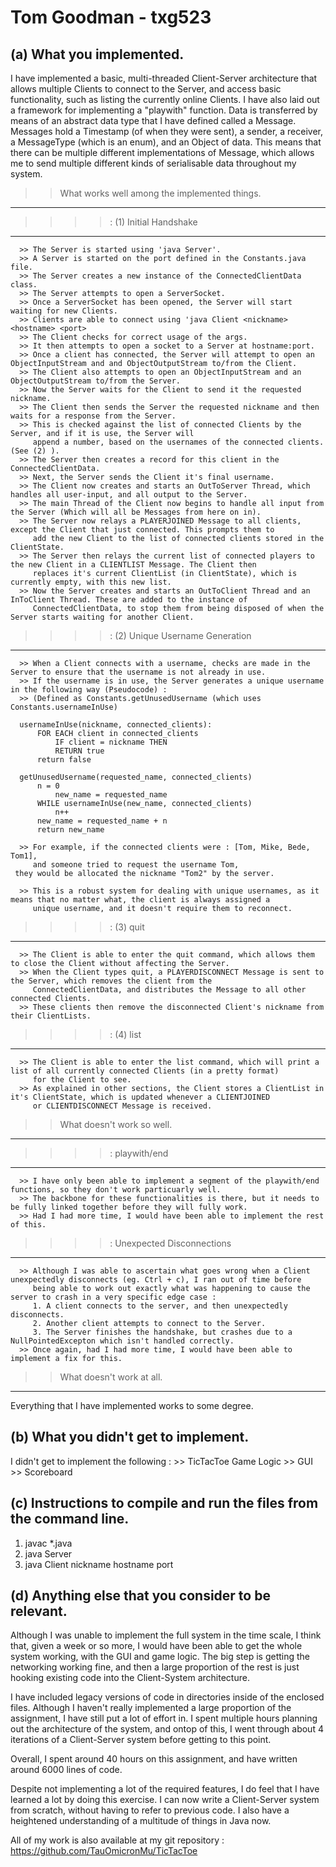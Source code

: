 Tom Goodman - txg523
==============================

(a) What you implemented.
-------------------------
I have implemented a basic, multi-threaded Client-Server architecture that allows multiple Clients to connect to the Server, and access basic functionality, such as listing the currently online Clients. I have also laid out a framework for implementing a "playwith" function. Data is transferred by means of an abstract data type that I have defined called a Message. Messages hold a Timestamp (of when they were sent), a sender, a receiver, a MessageType (which is an enum), and an Object of data. This means that there can be multiple different implementations of Message, which allows me to send multiple different kinds of serialisable data throughout my system.

>> What works well among the implemented things.
------------------------------------------------
>> >> : (1) Initial Handshake
-----
      >> The Server is started using 'java Server'.
      >> A Server is started on the port defined in the Constants.java file.
      >> The Server creates a new instance of the ConnectedClientData class.
      >> The Server attempts to open a ServerSocket.
      >> Once a ServerSocket has been opened, the Server will start waiting for new Clients.
      >> Clients are able to connect using 'java Client <nickname> <hostname> <port>
      >> The Client checks for correct usage of the args.
      >> It then attempts to open a socket to a Server at hostname:port.
      >> Once a client has connected, the Server will attempt to open an ObjectInputStream and and ObjectOutputStream to/from the Client.
      >> The Client also attempts to open an ObjectInputStream and an ObjectOutputStream to/from the Server.
      >> Now the Server waits for the Client to send it the requested nickname.
      >> The Client then sends the Server the requested nickname and then waits for a response from the Server.
      >> This is checked against the list of connected Clients by the Server, and if it is use, the Server will
         append a number, based on the usernames of the connected clients. (See (2) ).
      >> The Server then creates a record for this client in the ConnectedClientData.
      >> Next, the Server sends the Client it's final username.
      >> The Client now creates and starts an OutToServer Thread, which handles all user-input, and all output to the Server.
      >> The main Thread of the Client now begins to handle all input from the Server (Which will all be Messages from here on in).
      >> The Server now relays a PLAYERJOINED Message to all clients, except the Client that just connected. This prompts them to
         add the new Client to the list of connected clients stored in the ClientState.  
      >> The Server then relays the current list of connected players to the new Client in a CLIENTLIST Message. The Client then
         replaces it's current ClientList (in ClientState), which is currently empty, with this new list.
      >> Now the Server creates and starts an OutToClient Thread and an InToClient Thread. These are added to the instance of
         ConnectedClientData, to stop them from being disposed of when the Server starts waiting for another Client.

>> >> : (2) Unique Username Generation
-----
      >> When a Client connects with a username, checks are made in the Server to ensure that the username is not already in use.
      >> If the username is in use, the Server generates a unique username in the following way (Pseudocode) :
      >> (Defined as Constants.getUnusedUsername (which uses Constants.usernameInUse)

	  usernameInUse(nickname, connected_clients):
	      FOR EACH client in connected_clients
	          IF client = nickname THEN
		      RETURN true
	      return false

	  getUnusedUsername(requested_name, connected_clients)
	      n = 0
              new_name = requested_name
	      WHILE usernameInUse(new_name, connected_clients)
	          n++
		  new_name = requested_name + n
	      return new_name

      >> For example, if the connected clients were : [Tom, Mike, Bede, Tom1],
         and someone tried to request the username Tom,
	 they would be allocated the nickname "Tom2" by the server.

      >> This is a robust system for dealing with unique usernames, as it means that no matter what, the client is always assigned a
         unique username, and it doesn't require them to reconnect.

>> >> : (3) quit
-----
      >> The Client is able to enter the quit command, which allows them to close the Client without affecting the Server.
      >> When the Client types quit, a PLAYERDISCONNECT Message is sent to the Server, which removes the client from the
         ConnectedClientData, and distributes the Message to all other connected Clients.
      >> These clients then remove the disconnected Client's nickname from their ClientLists.

>> >> : (4) list
-----
      >> The Client is able to enter the list command, which will print a list of all currently connected Clients (in a pretty format)
         for the Client to see.
      >> As explained in other sections, the Client stores a ClientList in it's ClientState, which is updated whenever a CLIENTJOINED
         or CLIENTDISCONNECT Message is received.


>> What doesn't work so well.
-----------------------------

>> >> : playwith/end
-----
      >> I have only been able to implement a segment of the playwith/end functions, so they don't work particuarly well.
      >> The backbone for these functionalities is there, but it needs to be fully linked together before they will fully work.
      >> Had I had more time, I would have been able to implement the rest of this.

>> >> : Unexpected Disconnections
-----
      >> Although I was able to ascertain what goes wrong when a Client unexpectedly disconnects (eg. Ctrl + c), I ran out of time before
         being able to work out exactly what was happening to cause the server to crash in a very specific edge case :
	     1. A client connects to the server, and then unexpectedly disconnects.
	     2. Another client attempts to connect to the Server.
	     3. The Server finishes the handshake, but crashes due to a NullPointedExcepton which isn't handled correctly.
      >> Once again, had I had more time, I would have been able to implement a fix for this.

>> What doesn't work at all.
----------------------------

Everything that I have implemented works to some degree.



(b) What you didn't get to implement.
-------------------------------------
I didn't get to implement the following :
    >> TicTacToe Game Logic
    >> GUI
    >> Scoreboard



(c) Instructions to compile and run the files from the command line.
--------------------------------------------------------------------
1. javac *.java
2. java Server
3. java Client nickname hostname port



(d) Anything else that you consider to be relevant.
---------------------------------------------------
Although I was unable to implement the full system in the time scale, I think that, given a week or so more, I would have been able to get the whole system working, with the GUI and game logic. The big step is getting the networking working fine, and then a large proportion of the rest is just hooking existing code into the Client-System architecture.

I have included legacy versions of code in directories inside of the enclosed files. Although I haven't really implemented a large proportion of the assignment, I have still put a lot of effort in. I spent multiple hours planning out the architecture of the system, and ontop of this, I went through about 4 iterations of a Client-Server system before getting to this point.

Overall, I spent around 40 hours on this assignment, and have written around 6000 lines of code.

Despite not implementing a lot of the required features, I do feel that I have learned a lot by doing this exercise. I can now write a Client-Server system from scratch, without having to refer to previous code. I also have a heightened understanding of a multitude of things in Java now.

All of my work is also available at my git repository : https://github.com/TauOmicronMu/TicTacToe
